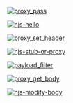 [![proxy_pass](https://github.com/ericminio/learning-nginx/actions/workflows/proxy_pass.yml/badge.svg)](https://github.com/ericminio/learning-nginx/actions/workflows/proxy_pass.yml)

[![njs-hello](https://github.com/ericminio/learning-nginx/actions/workflows/njs-hello.yml/badge.svg)](https://github.com/ericminio/learning-nginx/actions/workflows/njs-hello.yml)

[![proxy_set_header](https://github.com/ericminio/learning-nginx/actions/workflows/proxy_set_header.yml/badge.svg)](https://github.com/ericminio/learning-nginx/actions/workflows/proxy_set_header.yml)

[![njs-stub-or-proxy](https://github.com/ericminio/learning-nginx/actions/workflows/njs-stub-or-proxy.yml/badge.svg)](https://github.com/ericminio/learning-nginx/actions/workflows/njs-stub-or-proxy.yml)

[![payload_filter](https://github.com/ericminio/learning-nginx/actions/workflows/payload_filter.yml/badge.svg)](https://github.com/ericminio/learning-nginx/actions/workflows/payload_filter.yml)

[![proxy_get_body](https://github.com/ericminio/learning-nginx/actions/workflows/proxy_get_body.yml/badge.svg)](https://github.com/ericminio/learning-nginx/actions/workflows/proxy_get_body.yml)

[![njs-modify-body](https://github.com/ericminio/learning-nginx/actions/workflows/njs-modify-body.yml/badge.svg)](https://github.com/ericminio/learning-nginx/actions/workflows/njs-modify-body.yml)
